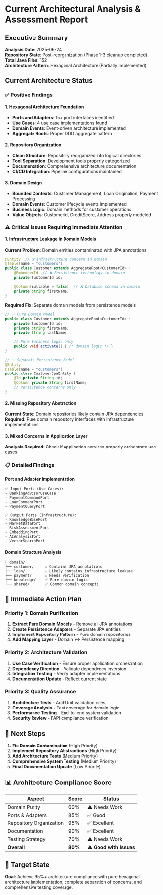 # Current Architectural Analysis & Assessment Report

## Executive Summary

**Analysis Date**: 2025-06-24  
**Repository State**: Post-reorganization (Phase 1-3 cleanup completed)  
**Total Java Files**: 152  
**Architecture Pattern**: Hexagonal Architecture (Partially Implemented)  

## Current Architecture Status

### ✅ **Positive Findings**

#### 1. **Hexagonal Architecture Foundation**
- **Ports and Adapters**: 15+ port interfaces identified
- **Use Cases**: 4 use case implementations found
- **Domain Events**: Event-driven architecture implemented
- **Aggregate Roots**: Proper DDD aggregate pattern

#### 2. **Repository Organization** 
- **Clean Structure**: Repository reorganized into logical directories
- **Tool Separation**: Development tools properly categorized
- **Documentation**: Comprehensive architecture documentation
- **CI/CD Integration**: Pipeline configurations maintained

#### 3. **Domain Design**
- **Bounded Contexts**: Customer Management, Loan Origination, Payment Processing
- **Domain Events**: Customer lifecycle events implemented
- **Business Logic**: Domain methods for customer operations
- **Value Objects**: CustomerId, CreditScore, Address properly modeled

### ⚠️ **Critical Issues Requiring Immediate Attention**

#### 1. **Infrastructure Leakage in Domain Models**

**Current Problem**: Domain entities contaminated with JPA annotations
```java
@Entity  // ❌ Infrastructure concern in domain
@Table(name = "customers")
public class Customer extends AggregateRoot<CustomerId> {
    @EmbeddedId  // ❌ Persistence technology in domain
    private CustomerId id;
    
    @Column(nullable = false)  // ❌ Database schema in domain
    private String firstName;
}
```

**Required Fix**: Separate domain models from persistence models
```java
// ✅ Pure Domain Model
public class Customer extends AggregateRoot<CustomerId> {
    private CustomerId id;
    private String firstName;
    private String lastName;
    
    // Pure business logic only
    public void activate() { /* domain logic */ }
}

// ✅ Separate Persistence Model
@Entity
@Table(name = "customers")
public class CustomerJpaEntity {
    @Id private String id;
    @Column private String firstName;
    // Persistence concerns only
}
```

#### 2. **Missing Repository Abstraction**

**Current State**: Domain repositories likely contain JPA dependencies
**Required**: Pure domain repository interfaces with infrastructure implementations

#### 3. **Mixed Concerns in Application Layer**

**Analysis Required**: Check if application services properly orchestrate use cases

### 📋 **Detailed Findings**

#### Port and Adapter Implementation
```
✅ Input Ports (Use Cases):
- BankingAdvisorUseCase
- PaymentCommandPort
- LoanCommandPort
- PaymentQueryPort

✅ Output Ports (Infrastructure):
- KnowledgeBasePort
- MarketDataPort
- RiskAssessmentPort
- EmbeddingPort
- AIAnalysisPort
- VectorSearchPort
```

#### Domain Structure Analysis
```
📁 domain/
├── customer/     ⚠️ Contains JPA annotations
├── loan/         ⚠️ Likely contains infrastructure leakage
├── payment/      ⚠️ Needs verification
├── knowledge/    ✅ Pure domain logic
└── shared/       ✅ Common domain concepts
```

## 🎯 **Immediate Action Plan**

### Priority 1: Domain Purification
1. **Extract Pure Domain Models** - Remove all JPA annotations
2. **Create Persistence Adapters** - Separate JPA entities
3. **Implement Repository Pattern** - Pure domain repositories
4. **Add Mapping Layer** - Domain ↔ Persistence mapping

### Priority 2: Architecture Validation
1. **Use Case Verification** - Ensure proper application orchestration
2. **Dependency Direction** - Validate dependency inversion
3. **Integration Testing** - Verify adapter implementations
4. **Documentation Update** - Reflect current state

### Priority 3: Quality Assurance
1. **Architecture Tests** - ArchUnit validation rules
2. **Coverage Analysis** - Test coverage for domain logic
3. **Performance Testing** - End-to-end system validation
4. **Security Review** - FAPI compliance verification

## 🔄 **Next Steps**

1. **Fix Domain Contamination** (High Priority)
2. **Implement Repository Abstractions** (High Priority)  
3. **Add Architecture Tests** (Medium Priority)
4. **Comprehensive System Testing** (Medium Priority)
5. **Final Documentation Update** (Low Priority)

## 📊 **Architecture Compliance Score**

| Aspect | Score | Status |
|--------|-------|--------|
| Domain Purity | 60% | ⚠️ Needs Work |
| Ports & Adapters | 85% | ✅ Good |
| Repository Organization | 95% | ✅ Excellent |
| Documentation | 90% | ✅ Excellent |
| Testing Strategy | 70% | ⚠️ Needs Work |
| **Overall** | **80%** | ⚠️ **Good with Issues** |

## 🎯 **Target State**

**Goal**: Achieve 95%+ architecture compliance with pure hexagonal architecture implementation, complete separation of concerns, and comprehensive testing coverage.